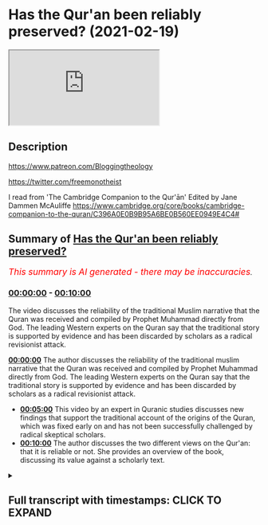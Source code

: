 # Has the Qur'an been reliably preserved? (2021-02-19)

<iframe loading='lazy' src='https://www.youtube.com/embed/WKlSJa-ZnJQ'></iframe>

## Description

https://www.patreon.com/Bloggingtheology

https://twitter.com/freemonotheist

I read from 'The Cambridge Companion to the Qur'ān' Edited by Jane Dammen McAuliffe 
https://www.cambridge.org/core/books/cambridge-companion-to-the-quran/C396A0E0B9B95A6BE0B560EE0949E4C4#

## Summary of [Has the Qur'an been reliably preserved?](https://www.youtube.com/watch?v=WKlSJa-ZnJQ)


*<span style="color:red; font-size:125%">This summary is AI generated - there may be inaccuracies</span>. [](/)*

### [00:00:00](https://www.youtube.com/watch?v=WKlSJa-ZnJQ&t=0) - [00:10:00](https://www.youtube.com/watch?v=WKlSJa-ZnJQ&t=600)

The video discusses the reliability of the traditional Muslim narrative that the Quran was received and compiled by Prophet Muhammad directly from God. The leading Western experts on the Quran say that the traditional story is supported by evidence and has been discarded by scholars as a radical revisionist attack.

**[00:00:00](https://www.youtube.com/watch?v=WKlSJa-ZnJQ&t=0)** The author discusses the reliability of the traditional muslim narrative that the Quran was received and compiled by Prophet Muhammad directly from God. The leading Western experts on the Quran say that the traditional story is supported by evidence and has been discarded by scholars as a radical revisionist attack.
* **[00:05:00](https://www.youtube.com/watch?v=WKlSJa-ZnJQ&t=300)** This video by an expert in Quranic studies discusses new findings that support the traditional account of the origins of the Quran, which was fixed early on and has not been successfully challenged by radical skeptical scholars.
* **[00:10:00](https://www.youtube.com/watch?v=WKlSJa-ZnJQ&t=600)** The author discusses the two different views on the Qur'an: that it is reliable or not. She provides an overview of the book, discussing its value against a scholarly text.

<details><summary><h2>Full transcript with timestamps: CLICK TO EXPAND</h2></summary>

[0:00:01](https://youtu.be/WKlSJa-ZnJQ?t=1) Has the Quran been reliably transmitted ? The answer 
to that question will depend on whom you ask.  
[0:00:08](https://youtu.be/WKlSJa-ZnJQ?t=8) If you ask Christian missionaries and apologists 
they'll say: NO , the Quran has not been reliably    
[0:00:15](https://youtu.be/WKlSJa-ZnJQ?t=15) transmitted. But i want to ask a different group 
of people, the leading Western Experts on the Quran .    
[0:00:22](https://youtu.be/WKlSJa-ZnJQ?t=22) These are not muslims , these are professors at 
Western Universities , and i want to get their view    
[0:00:28](https://youtu.be/WKlSJa-ZnJQ?t=28) on this subject . And to get that answer , i'll 
turn to "The Cambridge Companion to the Qur'ān"  
[0:00:35](https://youtu.be/WKlSJa-ZnJQ?t=35) this is published by Cambridge University 
Press . It's edited by Jane Dammen McAuliffe,  
[0:00:41](https://youtu.be/WKlSJa-ZnJQ?t=41) herself a scholar, and she has brought 
together an international team of scholars   
[0:00:48](https://youtu.be/WKlSJa-ZnJQ?t=48) to talk about this subject and others as well ,
they discuss the formation of the Quranic text .  
[0:00:55](https://youtu.be/WKlSJa-ZnJQ?t=55) There's a description and analysis of the contents ,
transmission and dissemination , interpretations and    
[0:01:01](https://youtu.be/WKlSJa-ZnJQ?t=61) intellectual traditions and contemporary readings .
In all there are 14 chapters by the West's top    
[0:01:09](https://youtu.be/WKlSJa-ZnJQ?t=69) scholars. I think they're all non-muslim 
maybe one or two judging by their names    
[0:01:15](https://youtu.be/WKlSJa-ZnJQ?t=75) might be muslim but i'm not sure about that. Now 
this is definitely an academic text , it's written    
[0:01:20](https://youtu.be/WKlSJa-ZnJQ?t=80) by scholars for students of the subject and i want 
to read from a chapter by a very distinguished    
[0:01:29](https://youtu.be/WKlSJa-ZnJQ?t=89) professor of the Quran from the University 
of Berlin : Angelika Neuwirth , she's a name that's    
[0:01:35](https://youtu.be/WKlSJa-ZnJQ?t=95) very well known to students of the Quran in 
the West . And she discusses this subject    
[0:01:41](https://youtu.be/WKlSJa-ZnJQ?t=101) about the reliability of the text and
also she offers her comments on the traditional    
[0:01:50](https://youtu.be/WKlSJa-ZnJQ?t=110) story that muslims say about the origins of the 
Quran , about Uthman and so on . Is that something    
[0:01:55](https://youtu.be/WKlSJa-ZnJQ?t=115) we can take seriously anymore or do we have 
to jettison that traditional muslim narrative    
[0:02:01](https://youtu.be/WKlSJa-ZnJQ?t=121) about the reception and the origin of the Quran .
Now, iI'm going to read a couple of paragraphs    
[0:02:08](https://youtu.be/WKlSJa-ZnJQ?t=128) from this essay of hers: "Structural linguistic 
and literary features" is the chapter.  
[0:02:15](https://youtu.be/WKlSJa-ZnJQ?t=135) It's not very user-friendly , i'll 
admit that, but i'll try and  
[0:02:19](https://youtu.be/WKlSJa-ZnJQ?t=139) make some comments hopefully clarify what she's 
saying . I had to read it several times myself just    
[0:02:24](https://youtu.be/WKlSJa-ZnJQ?t=144) to get the sense of what she's saying , but 
her conclusions are really important of course    
[0:02:29](https://youtu.be/WKlSJa-ZnJQ?t=149) because these are experts , they're not christian 
missionaries with an axe to grind , to do down    
[0:02:36](https://youtu.be/WKlSJa-ZnJQ?t=156) muslims and do down Islam and destroy the Quran 
basically , the credibility of the Quran in the eyes    
[0:02:42](https://youtu.be/WKlSJa-ZnJQ?t=162) of people . So what do the top scholars say? on page 
100 Angelika Neuwirth writes: "The presentation    
[0:02:51](https://youtu.be/WKlSJa-ZnJQ?t=171) of Quranic development in this chapter presupposes 
the reliability of the basic data of traditional    
[0:02:59](https://youtu.be/WKlSJa-ZnJQ?t=179) accounts about the emergence of the Quran , assuming 
the transmitted Quranic text to be the genuine    
[0:03:05](https://youtu.be/WKlSJa-ZnJQ?t=185) collection of the communications of the prophet 
as pronounced during his activities at Mecca   
[0:03:12](https://youtu.be/WKlSJa-ZnJQ?t=192) about 610 to 22 CE and again at Medina until 
his death at 632 CE . it is true that the earlier    
[0:03:22](https://youtu.be/WKlSJa-ZnJQ?t=202) consensus of scholarly opinion on the origins of 
islam has since the publication of John Wansbrough's    
[0:03:30](https://youtu.be/WKlSJa-ZnJQ?t=210) "Quranic Studies" (this is in 1977 by the way)
and Patricia Crone and Michael Cook's "Hagarism"    
[0:03:37](https://youtu.be/WKlSJa-ZnJQ?t=217) (also in 1977) this consensus
has been shattered (she says)  
[0:03:44](https://youtu.be/WKlSJa-ZnJQ?t=224) and that various attempts at a new reconstruction 
of those origins have been put forward .  
[0:03:52](https://youtu.be/WKlSJa-ZnJQ?t=232) as a whole however , the theories of the 
so-called skeptic or revisionist scholars who    
[0:04:00](https://youtu.be/WKlSJa-ZnJQ?t=240) arguing historically make a radical break with 
the transmitted picture of islamic origins   
[0:04:07](https://youtu.be/WKlSJa-ZnJQ?t=247) shifting them in both time and place from the 7th 
to the 8th or 9th century and from the Arabian    
[0:04:14](https://youtu.be/WKlSJa-ZnJQ?t=254) peninsula to the fertile crescent have by now 
been discarded . so just to pause there , she's    
[0:04:22](https://youtu.be/WKlSJa-ZnJQ?t=262) saying that the radical attacks in the 1970s 
and people like Patricia Crone , Michael Cook , John   
[0:04:28](https://youtu.be/WKlSJa-ZnJQ?t=268) Wansbrough which really criticized the traditional 
muslims narrative of the origins of the Quran ,   
[0:04:36](https://youtu.be/WKlSJa-ZnJQ?t=276) this radical revisionist attack has basically 
been abandoned by scholars , it's been looked at ,  
[0:04:42](https://youtu.be/WKlSJa-ZnJQ?t=282) been analyzed , assessed and it's been found 
wanting , so it's now been discarded . these radical    
[0:04:50](https://youtu.be/WKlSJa-ZnJQ?t=290) theories peddled by certain well-known shall we say missionaries like  
[0:04:55](https://youtu.be/WKlSJa-ZnJQ?t=295) i'll mention one name : J. Smith . these 
have been discarded now by serious scholars .  
[0:05:02](https://youtu.be/WKlSJa-ZnJQ?t=302) and then she says : though many of their critical 
observations remain challenging and still call for    
[0:05:07](https://youtu.be/WKlSJa-ZnJQ?t=307) investigation . so they raise interesting questions 
but their basic theory of rejecting the  
[0:05:15](https://youtu.be/WKlSJa-ZnJQ?t=315) traditional account of the origins of the Quran 
has been discarded (in other words they rejected it) .  
[0:05:22](https://youtu.be/WKlSJa-ZnJQ?t=322) then she goes on : new findings of the Quranic text 
fragments because (just to pause again) there    
[0:05:29](https://youtu.be/WKlSJa-ZnJQ?t=329) have been so many earlier and earlier manuscript 
fragments or whole manuscripts of the Quran have    
[0:05:36](https://youtu.be/WKlSJa-ZnJQ?t=336) been found over the recent years , we have a wealth 
of manuscript evidence now that goes back     
[0:05:42](https://youtu.be/WKlSJa-ZnJQ?t=342) within the first century of the time of the 
prophet and this makes a big difference . she says :  
[0:05:48](https://youtu.be/WKlSJa-ZnJQ?t=348) new findings of Quranic text fragments moreover 
can be reduced to a firm rather than calling to    
[0:05:54](https://youtu.be/WKlSJa-ZnJQ?t=354) question the traditional picture of the Quran 
as an early fixed text composed of the surahs    
[0:06:01](https://youtu.be/WKlSJa-ZnJQ?t=361) we have . so she's saying all these manuscripts 
confirm the traditional account that the Quran was    
[0:06:08](https://youtu.be/WKlSJa-ZnJQ?t=368) fixed in the form we know it very very early on 
and we now know this because we have the evidence ,  
[0:06:15](https://youtu.be/WKlSJa-ZnJQ?t=375) we have empirical evidence , hard facts , the actual 
manuscripts themselves which prove this (she says).  
[0:06:23](https://youtu.be/WKlSJa-ZnJQ?t=383) Nor have scholars trying to deconstruct that image 
through linguistic arguments (so okay they now turn    
[0:06:29](https://youtu.be/WKlSJa-ZnJQ?t=389) to other arguments "the radicals" using clever 
linguistic arguments), nor have scholars trying    
[0:06:36](https://youtu.be/WKlSJa-ZnJQ?t=396) to deconstruct that image through linguistic 
arguments succeeded in seriously discrediting    
[0:06:42](https://youtu.be/WKlSJa-ZnJQ?t=402) the genuineness of the Quran as we now know it. So 
she's saying that even these attacks have failed    
[0:06:50](https://youtu.be/WKlSJa-ZnJQ?t=410) and the genuineness of the Quran that we now have 
it has been vindicated (to put it in my own words).  
[0:06:56](https://youtu.be/WKlSJa-ZnJQ?t=416) Now , she refers to the work of 
Christoph Luxenberg who views the Quran as an    
[0:07:02](https://youtu.be/WKlSJa-ZnJQ?t=422) originally Syriac Arabic melange , later 
adapted to the rules of classical Arabic .  
[0:07:08](https://youtu.be/WKlSJa-ZnJQ?t=428) and Günter Lüling who reads the Quran as 
a collection of hymns composed in a Christian    
[0:07:15](https://youtu.be/WKlSJa-ZnJQ?t=435) (believe it or not) Arabic dialect and 
later revised to fit the grammatical rules    
[0:07:20](https://youtu.be/WKlSJa-ZnJQ?t=440) newly established in the 8th and 9th centuries (so 
these are some of the crazy ideas that have been    
[0:07:28](https://youtu.be/WKlSJa-ZnJQ?t=448) weighed and found wanting and dismissed). Whereas 
Lüling's reference to the earlier hypotheses of    
[0:07:35](https://youtu.be/WKlSJa-ZnJQ?t=455) Karl Vollers, who had identified the original 
language of the Quran as broadly dialectical    
[0:07:41](https://youtu.be/WKlSJa-ZnJQ?t=461) points to a yet unresolved problem, Luxenberg's 
assumption of a Syriac-Arabic linguistic melange    
[0:07:49](https://youtu.be/WKlSJa-ZnJQ?t=469) as the original language of the Quran lacks 
a methodologically sound basis. (This is a    
[0:07:55](https://youtu.be/WKlSJa-ZnJQ?t=475) scholarly way of saying 'it's crap' I mean it just 
has no basis, there's no evidence for it , it's just    
[0:08:01](https://youtu.be/WKlSJa-ZnJQ?t=481) hypothesis and speculation). She 
continues (to conclude): The alternative    
[0:08:08](https://youtu.be/WKlSJa-ZnJQ?t=488) visions about the genesis of the Quran presented 
by Wansbrough , Cook and Lüling and luxenberg  
[0:08:16](https://youtu.be/WKlSJa-ZnJQ?t=496) are not only mutually exclusive (in other 
words, they all contradict each other) .  
[0:08:21](https://youtu.be/WKlSJa-ZnJQ?t=501) but rely on textual observations that are too 
selective to be compatible with a comprehensive    
[0:08:28](https://youtu.be/WKlSJa-ZnJQ?t=508) Quranic textual evidence that can be drawn only 
from a systematically microstructural reading .  
[0:08:36](https://youtu.be/WKlSJa-ZnJQ?t=516) so just to put that into a simpler english , she's 
saying that the alternative is the revisionist    
[0:08:42](https://youtu.be/WKlSJa-ZnJQ?t=522) scholars about the origins of the Quran ,
from Wansbrough , Crone , Cook , Lüling , Luxenberg .not    
[0:08:48](https://youtu.be/WKlSJa-ZnJQ?t=528) only do they contradict each other  so they can't 
all be true any one of them in theory could be    
[0:08:52](https://youtu.be/WKlSJa-ZnJQ?t=532) true but they rely on textual observations that 
are too selective, in other words they don't   
[0:08:58](https://youtu.be/WKlSJa-ZnJQ?t=538) use a comprehensive wide basis of evidence , they 
have very selective and they pick on little things    
[0:09:06](https://youtu.be/WKlSJa-ZnJQ?t=546) and make big theories , they're not looking at 
a comprehensive as she says Quranic textual    
[0:09:11](https://youtu.be/WKlSJa-ZnJQ?t=551) evidence , they're not looking at all the evidence. END QUOTE
So that's the passage there i just    
[0:09:17](https://youtu.be/WKlSJa-ZnJQ?t=557) read in pretty dense academic language .
But the conclusion i draw on this    
[0:09:25](https://youtu.be/WKlSJa-ZnJQ?t=565) top expert who's not a muslim at the University of 
Berlin, expert on the Quran is that the traditional    
[0:09:33](https://youtu.be/WKlSJa-ZnJQ?t=573) muslim story of the genesis of the Quran , in 
other words it was given to Muhammad during    
[0:09:39](https://youtu.be/WKlSJa-ZnJQ?t=579) his own lifetime codified into one single
text if you like just after by Uthman (we all    
[0:09:48](https://youtu.be/WKlSJa-ZnJQ?t=588) know the story) , this has not been successfully 
challenged by radical and skeptical scholars ,  
[0:09:56](https://youtu.be/WKlSJa-ZnJQ?t=596) these radical skeptical scholars are now 
pretty much not accepted as having anything   
[0:10:03](https://youtu.be/WKlSJa-ZnJQ?t=603) valid and to say any longer, their theories 
are discarded. Although some of the questions    
[0:10:08](https://youtu.be/WKlSJa-ZnJQ?t=608) she says that they raise are still of interest, so 
there is that. But she herself  
[0:10:14](https://youtu.be/WKlSJa-ZnJQ?t=614) says the beginning of this passage i read 
that she relies, she assumes the genuineness    
[0:10:21](https://youtu.be/WKlSJa-ZnJQ?t=621) of the Quranic text that we have today being the 
same text that goes back to Muhammad. So that's    
[0:10:26](https://youtu.be/WKlSJa-ZnJQ?t=626) her working hypothesis - it's not been successfully 
challenged by radical skeptic scholars. So there we   
[0:10:33](https://youtu.be/WKlSJa-ZnJQ?t=633) have it, we have two very different 
views, we have the views of Christian missionaries    
[0:10:38](https://youtu.be/WKlSJa-ZnJQ?t=638) who say we don't have a reliable text and we 
have the views of the experts , the scholars , the    
[0:10:43](https://youtu.be/WKlSJa-ZnJQ?t=643) people whose who are professors in this 
subject who say the opposite. So i think that    
[0:10:52](https://youtu.be/WKlSJa-ZnJQ?t=652) i just find that very very interesting .
this book is worth getting actually  ,  
[0:10:56](https://youtu.be/WKlSJa-ZnJQ?t=656) against a scholarly text, it's a very advanced 
text but it provides you with some real  
[0:11:01](https://youtu.be/WKlSJa-ZnJQ?t=661) information about actual scholarly research 
rather than the perhaps the propaganda that    
[0:11:07](https://youtu.be/WKlSJa-ZnJQ?t=667) you'll come across from Christian websites 
and missionaries . Until next time  

</details>
